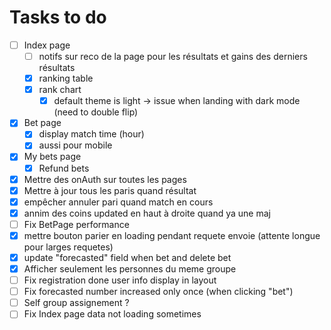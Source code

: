 # Tasks to do

- [ ] Index page
  - [ ] notifs sur reco de la page pour les résultats et gains des derniers résultats
  - [X] ranking table
  - [X] rank chart
    - [X] default theme is light -> issue when landing with dark mode (need to double flip)
- [X] Bet page
  - [X] display match time (hour)
  - [X] aussi pour mobile
- [X] My bets page
  - [X] Refund bets
- [X] Mettre des onAuth sur toutes les pages
- [X] Mettre à jour tous les paris quand résultat
- [X] empêcher annuler pari quand match en cours
- [X] annim des coins updated en haut à droite quand ya une maj
- [ ] Fix BetPage performance
- [X] mettre bouton parier en loading pendant requete envoie (attente longue pour larges requetes)
- [X] update "forecasted" field when bet and delete bet
- [X] Afficher seulement les personnes du meme groupe
- [ ] Fix registration done user info display in layout
- [ ] Fix forecasted number increased only once (when clicking "bet")
- [ ] Self group assignement ?
- [ ] Fix Index page data not loading sometimes
